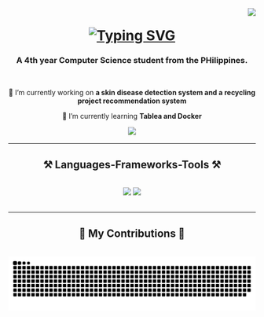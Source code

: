 <img align="right" src="https://visitor-badge.laobi.icu/badge?page_id=10sth01.10sth01" />

<h1 align="center">
    <a href="https://git.io/typing-svg"><img src="https://readme-typing-svg.demolab.com?font=Fira+Code&size=30&pause=1000&color=A994D2&center=true&random=false&width=435&lines=Hello%2C+I'm+Sam!" alt="Typing SVG" /></a>
</h1>

<h3 align="center">A 4th year Computer Science student from the PHilippines.</h3>

<br/>

<div align="center">
 
 🔭 I’m currently working on **a skin disease detection system and a recycling project recommendation system**
 
 🌱 I’m currently learning **Tablea and Docker**

 </div>
 
<div align="center"> 
  <a href="sampotsamantha@gmail.com">
    <img src="https://img.shields.io/badge/Gmail-333333?style=for-the-badge&logo=gmail&logoColor=red" />
  </a>
</div>

 <hr/>
 
<h2 align="center">⚒️ Languages-Frameworks-Tools ⚒️</h2>
<br/>
<div align="center">
    <img src="https://skillicons.dev/icons?i=anaconda,androidstudio,bootstrap,css,figma,firebase,html,ai,java,js,kotlin" />
    <img src="https://skillicons.dev/icons?i=matlab,mongodb,ps,py,sklearn,tensorflow,vscode" /><br>
</div>

<br/>
<hr/>

<div align="center">
  <h2>🐍 My Contributions 🐍</h2>
  <br>
  <img alt="snake eating my contributions" src="https://raw.githubusercontent.com/10sth01/10sth01/output/github-contribution-grid-snake.svg" />
  
  <br/><br/><br/>
</div>
